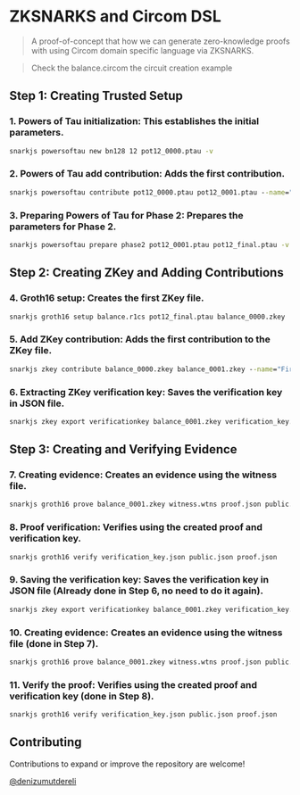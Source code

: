 
# ZKSNARKS and Circom DSL

> A proof-of-concept that how we can generate zero-knowledge proofs with using Circom domain specific language via ZKSNARKS. 

> Check the balance.circom the circuit creation example

## Step 1: Creating Trusted Setup

### 1. Powers of Tau initialization: This establishes the initial parameters.

```cmd	
snarkjs powersoftau new bn128 12 pot12_0000.ptau -v
```

### 2. Powers of Tau add contribution: Adds the first contribution.

```cmd	
snarkjs powersoftau contribute pot12_0000.ptau pot12_0001.ptau --name="First Contribution" -v
```

### 3. Preparing Powers of Tau for Phase 2: Prepares the parameters for Phase 2.

```cmd
snarkjs powersoftau prepare phase2 pot12_0001.ptau pot12_final.ptau -v
```

## Step 2: Creating ZKey and Adding Contributions

### 4. Groth16 setup: Creates the first ZKey file.

```cmd
snarkjs groth16 setup balance.r1cs pot12_final.ptau balance_0000.zkey
```
### 5. Add ZKey contribution: Adds the first contribution to the ZKey file.

```cmd
snarkjs zkey contribute balance_0000.zkey balance_0001.zkey --name="First Contribution" -v
```
### 6. Extracting ZKey verification key: Saves the verification key in JSON file.

```cmd
snarkjs zkey export verificationkey balance_0001.zkey verification_key.json
```
## Step 3: Creating and Verifying Evidence

### 7. Creating evidence: Creates an evidence using the witness file.

```cmd
snarkjs groth16 prove balance_0001.zkey witness.wtns proof.json public.json
```
### 8. Proof verification: Verifies using the created proof and verification key.

```cmd
snarkjs groth16 verify verification_key.json public.json proof.json
```
### 9. Saving the verification key: Saves the verification key in JSON file (Already done in Step 6, no need to do it again).

```cmd
snarkjs zkey export verificationkey balance_0001.zkey verification_key.json
```

### 10. Creating evidence: Creates an evidence using the witness file (done in Step 7).

```cmd
snarkjs groth16 prove balance_0001.zkey witness.wtns proof.json public.json
```
### 11. Verify the proof: Verifies using the created proof and verification key (done in Step 8).

```cmd
snarkjs groth16 verify verification_key.json public.json proof.json
```

## Contributing

Contributions to expand or improve the repository are welcome! 

[@denizumutdereli](https://www.linkedin.com/in/denizumutdereli)
